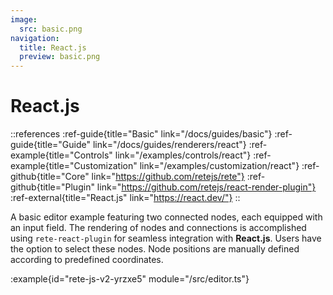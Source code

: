 ```yaml
---
image:
  src: basic.png
navigation:
  title: React.js
  preview: basic.png
---
```


# React.js

::references
:ref-guide{title="Basic" link="/docs/guides/basic"}
:ref-guide{title="Guide" link="/docs/guides/renderers/react"}
:ref-example{title="Controls" link="/examples/controls/react"}
:ref-example{title="Customization" link="/examples/customization/react"}
:ref-github{title="Core" link="https://github.com/retejs/rete"}
:ref-github{title="Plugin" link="https://github.com/retejs/react-render-plugin"}
:ref-external{title="React.js" link="https://react.dev/"}
::

A basic editor example featuring two connected nodes, each equipped with an input field. The rendering of nodes and connections is accomplished using `rete-react-plugin` for seamless integration with **React.js**. Users have the option to select these nodes. Node positions are manually defined according to predefined coordinates.

:example{id="rete-js-v2-yrzxe5" module="/src/editor.ts"}
